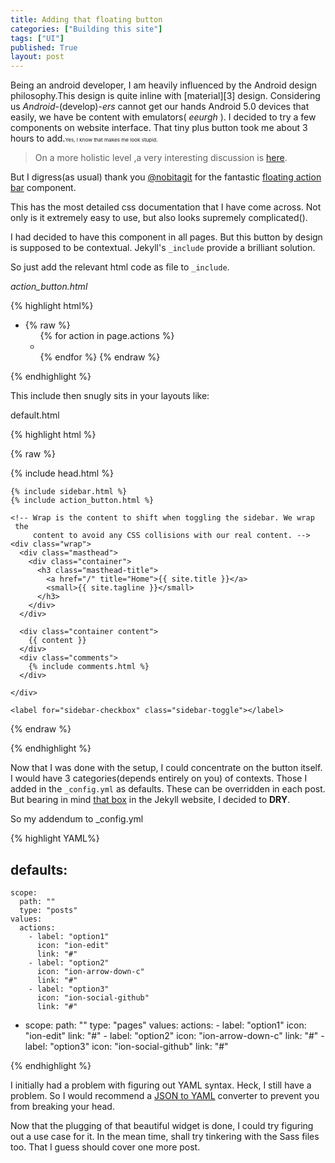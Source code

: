 ```yaml
---
title: Adding that floating button
categories: ["Building this site"]
tags: ["UI"]
published: True
layout: post
---
```


<p>
Being an android developer, I am heavily influenced by the Android design philosophy.This design is quite inline with [material][3] design. Considering us <em>Android</em>-(develop)-<em>ers</em> cannot get our hands Android 5.0 devices that easily, we have be content with emulators( <em>eeurgh</em> ). I decided to try a few components on website interface. That tiny plus button took me about 3 hours to add.<small><small><small>Yes, I know that makes me look stupid.</small></small></small></p>

<!--more-->
>On a more holistic level ,a very interesting discussion is [here][4].



But I digress(as usual) thank you [@nobitagit][1] for the fantastic [floating action bar][2] component.

This has the most detailed css documentation that I have come across. Not only is it extremely  easy to use, but also looks supremely complicated().

I had decided to have this component in all pages. But this button by design is supposed to be contextual. Jekyll's  `_include` provide a brilliant solution.

So just add the relevant html code as file to `_include`.

*<span class="filename">action_button.html</span>*

{% highlight html%}
<ul class="mfb-component--tr mfb-slidein">
	<li class="mfb-component__wrap">
		<a href="#" data-mfb-label="A long long label"
		 class="mfb-component__button--main">
			<i class="mfb-component__main-icon--resting ion-plus-circled"></i>
			<i class="mfb-component__main-icon--active ion-information"></i>
		</a>
		{% raw %}
		<ul class="mfb-component__list">
			{% for action in page.actions %}
				<li>
					<a href="{{action.link}}"
					 data-mfb-label="{{action.title}}"
					 class="mfb-component__button--child">
						<i class="mfb-component__child-icon 
						{{action.icon_class}}"></i>
					</a>
				</li>
			{% endfor %}
		{% endraw %}
		</ul>
	</li>
</ul>
{% endhighlight %}

This include then snugly sits in your layouts like:

<span class="filename">default.html</span>

{% highlight html %}

{% raw %}

<html xmlns="http://www.w3.org/1999/xhtml" xml:lang="en" lang="en-us">

  {% include head.html %}

  <body class="theme-base-0f ">

    {% include sidebar.html %}
    {% include action_button.html %}

    <!-- Wrap is the content to shift when toggling the sidebar. We wrap
     the
         content to avoid any CSS collisions with our real content. -->
    <div class="wrap">
      <div class="masthead">
        <div class="container">
          <h3 class="masthead-title">
            <a href="/" title="Home">{{ site.title }}</a>
            <small>{{ site.tagline }}</small>
          </h3>
        </div>
      </div>

      <div class="container content">
        {{ content }}
      </div>
      <div class="comments">
        {% include comments.html %}
      </div>
       
    </div>

    <label for="sidebar-checkbox" class="sidebar-toggle"></label>

  </body>
</html>
{% endraw %}

{% endhighlight %}

Now that I was done with the setup, I could concentrate on the button itself. I would have 3 categories(depends entirely on you) of contexts. Those I added in the `_config.yml` as defaults. These can be overridden in each post. But bearing in mind [that box][5] in the Jekyll website, I decided to **DRY**.

So my addendum to <span class="filename">_config.yml</span>

{% highlight YAML%}

defaults:
  -
    scope:
      path: ""
      type: "posts"
    values:
      actions: 
        - label: "option1"
          icon: "ion-edit"
          link: "#"
        - label: "option2"
          icon: "ion-arrow-down-c"
          link: "#"
        - label: "option3"
          icon: "ion-social-github"
          link: "#"

  -
    scope:
      path: ""
      type: "pages"
    values:
      actions: 
        - label: "option1"
          icon: "ion-edit"
          link: "#"
        - label: "option2"
          icon: "ion-arrow-down-c"
          link: "#"
        - label: "option3"
          icon: "ion-social-github"
          link: "#"

{% endhighlight %}

I initially had a problem with figuring out YAML syntax. Heck, I still have a problem. So I would recommend a [JSON to YAML][6] converter to prevent you from breaking your head.

Now that the plugging of that beautiful widget is done, I could try figuring out a use case for it. In the mean time, shall try tinkering with the Sass files too. That I guess should cover one more post.






[1]:https://github.com/nobitagit
[2]:https://github.com/nobitagit/material-floating-button
[3]:https://www.polymer-project.org/docs/elements/material.html
[4]:http://ux.stackexchange.com/questions/67419/do-material-designs-floating-action-buttons-provide-a-bad-ux
[5]:http://jekyllrb.com/docs/configuration/#front-matter-defaults
[6]:http://jsontoyaml.com/




